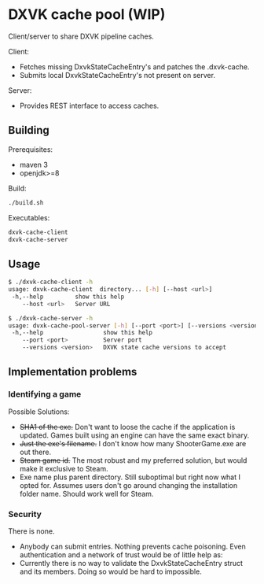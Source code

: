 # DXVK cache pool (WIP)

Client/server to share DXVK pipeline caches.

Client:
- Fetches missing DxvkStateCacheEntry's and patches the .dxvk-cache.
- Submits local DxvkStateCacheEntry's not present on server.

Server:
- Provides REST interface to access caches.

## Building

Prerequisites:
- maven 3
- openjdk>=8

Build: 
```bash
./build.sh
```

Executables:
```bash
dxvk-cache-client
dxvk-cache-server
```

## Usage

```bash
$ ./dxvk-cache-client -h
usage: dxvk-cache-client  directory... [-h] [--host <url>]
 -h,--help         show this help
    --host <url>   Server URL
```

```bash
$ ./dxvk-cache-server -h
usage: dvxk-cache-pool-server [-h] [--port <port>] [--versions <version>]
 -h,--help                 show this help
    --port <port>          Server port
    --versions <version>   DXVK state cache versions to accept
```

## Implementation problems

### Identifying a game

Possible Solutions:

- ~~SHA1 of the exe.~~ Don't want to loose the cache if the application is updated. Games built using an engine can have the same exact binary.
- ~~Just the exe's filename.~~ I don't know how many ShooterGame.exe are out there.
- ~~Steam game id.~~ The most robust and my preferred solution, but would make it exclusive to Steam.
- Exe name plus parent directory. Still suboptimal but right now what I opted for. Assumes users don't go around changing the installation folder name. Should work well for Steam.


### Security

There is none.

- Anybody can submit entries. Nothing prevents cache poisoning. Even authentication and a network of trust would be of little help as:
- Currently there is no way to validate the DxvkStateCacheEntry struct and its members. Doing so would be hard to impossible.

